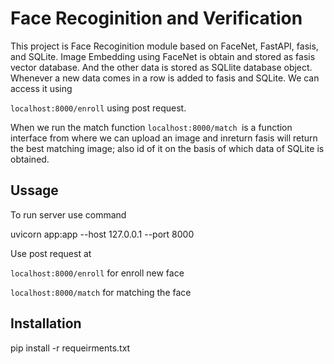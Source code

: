 # Face Recoginition and Verification

This project is Face Recoginition module based on FaceNet, FastAPI, fasis, and SQLite. Image Embedding using FaceNet is obtain and stored as fasis vector database. And the other data is stored as SQLlite database object. Whenever a new data comes in a row is added to fasis and SQLite. We can access it using

`localhost:8000/enroll` using post request.

When we run the match function  `localhost:8000/match `is a function interface from where we can upload an image and inreturn fasis will return the best matching image; also id of it on the basis of which data of SQLite is obtained.


## Ussage

To run server use command

uvicorn  app:app --host 127.0.0.1 --port 8000 

Use post request at

`localhost:8000/enroll` for enroll new face

`localhost:8000/match` for matching the face


## Installation


pip install -r requeirments.txt
